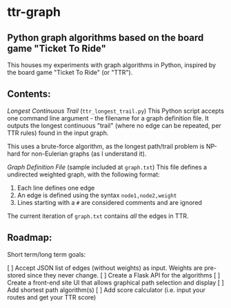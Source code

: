 # ttr-graph
## Python graph algorithms based on the board game "Ticket To Ride"

This houses my experiments with graph algorithms in Python, inspired by the board game "Ticket To Ride" (or "TTR").

Contents:
---------

*Longest Continuous Trail* (`ttr_longest_trail.py`)
This Python script accepts one command line argument - the filename for a graph definition file. It outputs the longest continuous "trail" (where no edge can be repeated, per TTR rules) found in the input graph.

This uses a brute-force algorithm, as the longest path/trail problem is NP-hard for non-Eulerian graphs (as I understand it).

*Graph Definition File* (sample included at `graph.txt`)
This file defines a undirected weighted graph, with the following format:

 1. Each line defines one edge
 2. An edge is defined using the syntax `node1,node2,weight`
 3. Lines starting with a `#` are considered comments and are ignored

The current iteration of `graph.txt` contains *all* the edges in TTR.

Roadmap:
--------

Short term/long term goals:

 [ ] Accept JSON list of edges (without weights) as input. Weights are pre-stored since they never change.
 [ ] Create a Flask API for the algorithms
 [ ] Create a front-end site UI that allows graphical path selection and display
 [ ] Add shortest path algorithm(s)
 [ ] Add score calculator (i.e. input your routes and get your TTR score)
